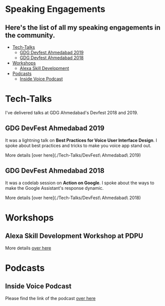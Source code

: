 # Speaking Engagements

## Here's the list of all my speaking engagements in the community.

- [Tech-Talks](#tech-talks)
  - [GDG Devfest Ahmedabad 2019](#devfestAhm19)
  - [GDG Devfest Ahmedabad 2018](#devfestAhm18)
- [Workshops](#Workshops)
  - [Alexa Skill Development](#alexaAtPDPU)
- [Podcasts](#Podcasts)
  - [Inside Voice Podcast](#insideVoice)

# Tech-Talks

I've delivered talks at GDG Ahmedabad's Devfest 2018 and 2019.

## GDG DevFest Ahmedabad 2019

It was a lightning talk on **Best Practices for Voice User Interface Design**. I spoke about best practices and tricks to make you voice app stand out.

More details [over here](./Tech-Talks/DevFest\ Ahmedabad\ 2019)

## GDG DevFest Ahmedabad 2018

It was a codelab session on **Action on Google**. I spoke about the ways to make the Google Assistant's response dynamic.

More details [over here](./Tech-Talks/DevFest\ Ahmedabad\ 2018)


# Workshops

## Alexa Skill Development Workshop at PDPU

More details [over here]()

# Podcasts

## Inside Voice Podcast

Please find the link of the podcast [over here](https://podcasts.apple.com/us/podcast/developing-voice-skills-as-a-student/id1447407838?i=1000447426808)
